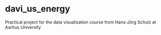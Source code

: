 # davi_us_energy
Practical project for the data visualization course from Hans-Jörg Schulz at Aarhus University
